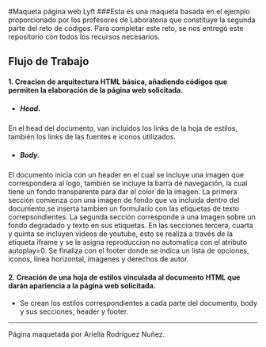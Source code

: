 #Maqueta página web Lyft
###Esta es una maqueta basada en el ejemplo proporcionado por los profesores de Laboratoria que constituye la segunda parte del reto de códigos. Para completar este reto, se nos  entregó este repositorio con todos los recursos necesarios.
## Flujo de Trabajo
#### 1. Creacion de arquitectura HTML básica, añadiendo códigos que permiten la elaboración de la página web solicitada.
- ##### Head.

En el head del documento, van incluidos los links de la hoja de estilos, también los links de las fuentes e iconos utilizados.
- ##### Body.

El documento inicia con un header en el cual se incluye una imagen que correspondera al logo, también se incluye la barra de navegación, la cual tiene un fondo transparente para dar el color de la imagen. La primera sección comienza con una imagen de fondo que va incluida dentro del documento,se inserta tambien un formulario con las etiquetas de texto correpsondientes. La segunda sección corresponde a una imagen sobre un fondo degradado y texto en sus etiquetas. En las  secciones tercera, cuarta y quinta se incluyen videos de youtube, esto se realiza a través de la etiqueta iframe y se le asigna reproduccion no automatica con el atributo autoplay=0. Se finaliza con el footer donde se indica un lista de opciones, iconos, línea horizontal, imagenes y derechos de autor.

#### 2. Creación de una hoja de estilos vinculada al documento HTML que darán  apariencia a la página web solicitada.
- Se crean los estilos correspondientes a cada parte del documento, body y sus secciones, header y footer.



- - -

Página maquetada por Ariella Rodríguez Nuñez.
